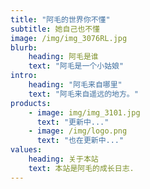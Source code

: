 ```yaml
---
title: "阿毛的世界你不懂"
subtitle: 她自己也不懂
image: /img/img_3076RL.jpg
blurb:
    heading: 阿毛是谁
    text: "阿毛是一个小姑娘"
intro:
    heading: "阿毛来自哪里"
    text: "阿毛来自遥远的地方。"
products:
    - image: img/img_3101.jpg
      text: "更新中..."
    - image: /img/logo.png
      text: "也在更新中..."
values:
    heading: 关于本站
    text: 本站是阿毛的成长日志.  
---
```

